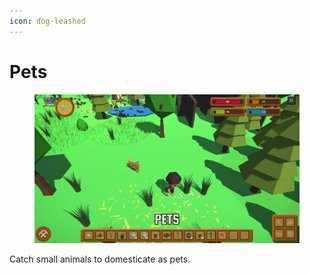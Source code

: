 ```yaml
---
icon: dog-leashed
---
```


# Pets

<figure><img src="../.gitbook/assets/PETS.webp" alt=""><figcaption></figcaption></figure>

Catch small animals to domesticate as pets.
